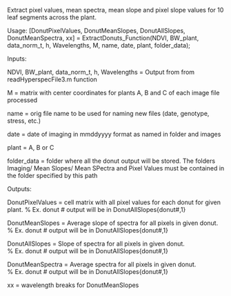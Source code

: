 Extract pixel values, mean spectra, mean slope and pixel slope values for 10 leaf segments across the plant. 


Usage:
[DonutPixelValues, DonutMeanSlopes, DonutAllSlopes, DonutMeanSpectra, xx] = ExtractDonuts_Function(NDVI, BW_plant, data_norm_t, h, Wavelengths, M, name, date, plant, folder_data);

Inputs:

NDVI, BW_plant, data_norm_t, h, Wavelengths = Output from from readHyperspecFile3.m function

M = matrix with center coordinates for plants A, B and C of each image file processed

name = orig file name to be used for naming new files (date, genotype, stress, etc.)

date = date of imaging in mmddyyyy format as named in folder and images

plant = A, B or C

folder_data = folder where all the donut output will be stored. The folders Imaging/ Mean Slopes/ Mean SPectra and Pixel Values must be contained in the folder specified by this path 


Outputs:

DonutPixelValues = cell matrix with all pixel values for each donut for given plant. 
    % Ex. donut # output will be in DonutAllSlopes{donut#,1}
    
DonutMeanSlopes = Average slope of spectra for all pixels in given donut. 
    % Ex. donut # output will be in DonutAllSlopes{donut#,1}
    
DonutAllSlopes = Slope of spectra for all pixels in given donut.  
    % Ex. donut # output will be in DonutAllSlopes{donut#,1}
    
DonutMeanSpectra =  Average spectra for all pixels in given donut.  
    % Ex. donut # output will be in DonutAllSlopes{donut#,1}

xx = wavelength breaks for DonutMeanSlopes
 
